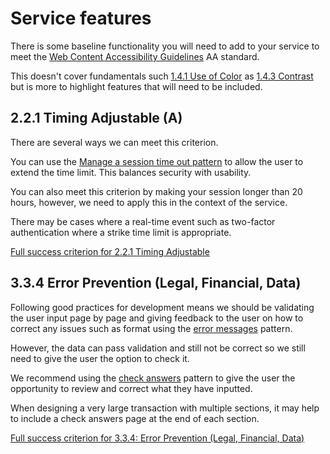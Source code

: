 # Service features

There is some baseline functionality you will need to add to your service to meet the [Web Content Accessibility Guidelines](https://www.w3.org/TR/WCAG21/) AA standard.

This doesn't cover fundamentals such [1.4.1 Use of Color](https://www.w3.org/WAI/WCAG21/Understanding/use-of-color.html) as [1.4.3 Contrast](https://www.w3.org/WAI/WCAG21/Understanding/contrast-minimum.html) but is more to highlight features that will need to be included.

## 2.2.1 Timing Adjustable (A)

There are several ways we can meet this criterion.

You can use the [Manage a session time out pattern](https://design-system.dwp.gov.uk/patterns/manage-a-session-timeout) to allow the user to extend the time limit. This balances security with usability.

You can also meet this criterion by making your session longer than 20 hours, however, we need to apply this in the context of the service.

There may be cases where a real-time event such as two-factor authentication where a strike time limit is appropriate.

[Full success criterion for 2.2.1 Timing Adjustable](https://www.w3.org/WAI/WCAG21/Understanding/timing-adjustable.html)

## 3.3.4 Error Prevention (Legal, Financial, Data)

Following good practices for development means we should be validating the user input page by page and giving feedback to the user on how to correct any issues such as format using the [error messages](https://design-system.service.gov.uk/components/error-message/) pattern.

However, the data can pass validation and still not be correct so we still need to give the user the option to check it.

We recommend using the [check answers](https://design-system.service.gov.uk/patterns/check-answers/) pattern to give the user the opportunity to review and correct what they have inputted.

When designing a very large transaction with multiple sections, it may help to include a check answers page at the end of each section.

[Full success criterion for 3.3.4: Error Prevention (Legal, Financial, Data)](https://www.w3.org/WAI/WCAG21/Understanding/error-prevention-legal-financial-data.html)